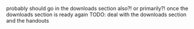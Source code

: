 probably should go in the downloads section also?! or primarily?! once the downloads section is ready again
TODO: deal with the downloads section and the handouts